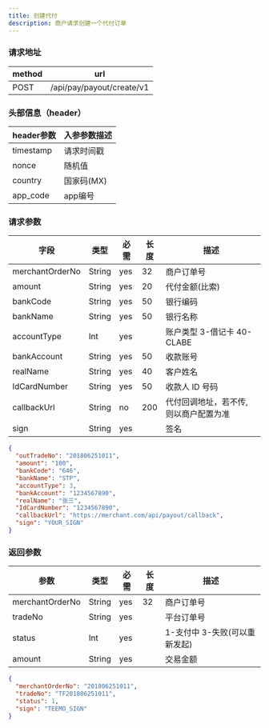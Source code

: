```yaml
---
title: 创建代付
description: 商户请求创建一个代付订单
---
```


### 请求地址

| method | url                       |
| ------ | ------------------------- |
| POST   | /api/pay/payout/create/v1 |

### 头部信息（header）

| header参数                  | 入参参数描述  |
|---------------------------|---------|
| timestamp                 | 请求时间戳   |
| nonce                     | 随机值     |
| country                   | 国家码(MX) |
| app_code                  | app编号   |

### 请求参数

| 字段              | 类型   | 必需  | 长度  | 描述                   |
|-----------------| ------ |-----|-----|----------------------|
| merchantOrderNo | String | yes | 32  | 商户订单号                |
| amount          | String | yes | 20  | 代付金额(比索)             |
| bankCode        | String | yes | 50  | 银行编码                 |
| bankName        | String | yes | 50  | 银行名称                 |
| accountType     | Int    | yes |     | 账户类型 3-借记卡 40-CLABE  |
| bankAccount     | String | yes | 50  | 收款账号                 |
| realName        | String | yes | 40  | 客户姓名                 |
| IdCardNumber    | String | yes | 50  | 收款人 ID 号码            |
| callbackUrl     | String | no  | 200 | 代付回调地址，若不传, 则以商户配置为准 |
| sign            | String | yes |     | 签名                   |

```json title=请求示例
{
  "outTradeNo": "201806251011",
  "amount": "100",
  "bankCode": "646",
  "bankName": "STP",
  "accountType": 3,
  "bankAccount": "1234567890",
  "realName": "张三",
  "IdCardNumber": "1234567890",
  "callbackUrl": "https://merchant.com/api/payout/callback",
  "sign": "YOUR_SIGN"
}
```

### 返回参数

| 参数            | 类型   | 必需 | 长度 | 描述                          |
| --------------- | ------ | ---- | ---- | ----------------------------- |
| merchantOrderNo | String | yes  | 32   | 商户订单号                    |
| tradeNo         | String | yes  |      | 平台订单号                    |
| status          | Int | yes  |      | 1-支付中 3-失败(可以重新发起) |
| amount          | String | yes  |      | 交易金额                      |

```json title=返回示例
{
  "merchantOrderNo": "201806251011",
  "tradeNo": "TF201806251011",
  "status": 1,
  "sign": "TEEMO_SIGN"
}
```
